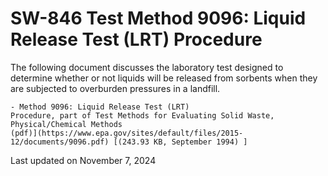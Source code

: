 
# SW-846 Test Method 9096: Liquid Release Test (LRT) Procedure  


The following document discusses the laboratory test designed to
determine whether or not liquids will be released from sorbents when
they are subjected to overburden pressures in a landfill.

    - Method 9096: Liquid Release Test (LRT)
    Procedure, part of Test Methods for Evaluating Solid Waste,
    Physical/Chemical Methods
    (pdf)](https://www.epa.gov/sites/default/files/2015-12/documents/9096.pdf) [(243.93 KB, September 1994) ] 

Last updated on November 7, 2024

